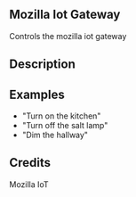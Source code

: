 ## Mozilla Iot Gateway
Controls the mozilla iot gateway

## Description


## Examples
 - "Turn on the kitchen"
 - "Turn off the salt lamp"
 - "Dim the hallway"


## Credits
Mozilla IoT


